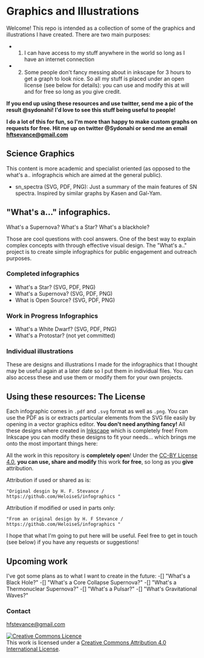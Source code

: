 
# Graphics and Illustrations


Welcome! This repo is intended as a collection of some of the graphics and illustrations I have created. 
There are two main purposes:
* 1. I can have access to my stuff anywhere in the world so long as I have an internet connection
* 2. Some people don't fancy messing about in inkscape for 3 hours to get a graph to look nice. So all my stuff is placed under an open license (see below for details): you can use and modify this at will and for free so long as you give credit.

**If you end up using these resources and use twitter, send me a pic of the result @sydonahi! I'd love to see this stuff being useful to people!**

**I do a lot of this for fun, so I'm more than happy to make custom graphs on requests for free. Hit me up on twitter @Sydonahi or send me an email hftsevance@gmail.com**


## Science Graphics

This content is more academic and specialist oriented (as opposed to the what's a.. infographcis which are aimed at the general public).

* sn_spectra (SVG, PDF, PNG): Just a summary of the main features of SN spectra. Inspired by similar graphs by Kasen and Gal-Yam.


## "What's a..." infographics.

What's a Supernova? What's a Star? What's a blackhole?

Those are cool questions with cool answers. One of the best way to explain complex concepts with through effective visual design. The "What's a.." project is to create simple infographics for public engagement and outreach purposes. 


### Completed infographics

* What's a Star? (SVG, PDF, PNG)
* What's a Supernova? (SVG, PDF, PNG)
* What is Open Source? (SVG, PDF, PNG)

### Work in Progress Infographics

* What's a White Dwarf? (SVG, PDF, PNG)
* What's a Protostar? (not yet committed)

### Individual illustrations
These are designs and illustrations I made for the infographics that I thought may be useful again at a later date so I put them in individual files.
You can also access these and use them or modify them for your own projects.

## Using these resources: The License

Each infographic comes in `.pdf` and `.svg` format as well as `.png`. You can use the PDF as is or extracts particular elements from the SVG file easily by opening in a vector graphics editor. **You don't need anything fancy!** All these designs where created in [Inkscape](https://inkscape.org/) which is completely free! From Inkscape you can modify these designs to fit your needs... which brings me onto the most important things here:  

All the work in this repository is **completely open**! Under the [CC-BY License 4.0](https://creativecommons.org/licenses/by/4.0/), **you can use, share and modify** this work **for free**, so long as you **give** attribution. 

Attribution if used or shared as is:

`"Original desgin by H. F. Stevance / https://github.com/HeloiseS/infographics "`

Attribution if modified or used in parts only:

`"From an original design by H. F Stevance / https://github.com/HeloiseS/infographics "`

I hope that what I'm going to put here will be useful. Feel free to get in touch (see below) if you have any requests or suggestions!

## Upcoming work

I've got some plans as to what I want to create in the future:
 -[] "What's a Black Hole?"
 -[] "What's a Core Collapse Supernova?"
 -[] "What's a Thermonuclear Supernova?"
 -[] "What's a Pulsar?"
 -[] "What's Gravitational Waves?"
 
### Contact

hfstevance@gmail.com


<a rel="license" href="http://creativecommons.org/licenses/by/4.0/"><img alt="Creative Commons Licence" style="border-width:0" src="https://i.creativecommons.org/l/by/4.0/88x31.png" /></a><br />This work is licensed under a <a rel="license" href="http://creativecommons.org/licenses/by/4.0/">Creative Commons Attribution 4.0 International License</a>.
